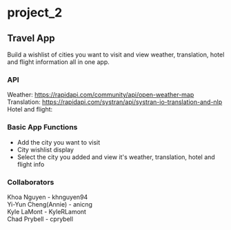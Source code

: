 # project_2

## Travel App
Build a wishlist of cities you want to visit and view weather, translation, hotel and flight information all in one app.

### API
Weather: https://rapidapi.com/community/api/open-weather-map \
Translation: https://rapidapi.com/systran/api/systran-io-translation-and-nlp \
Hotel and flight:

### Basic App Functions
* Add the city you want to visit
* City wishlist display
* Select the city you added and view it's weather, translation, hotel and flight info

### Collaborators
Khoa Nguyen - khnguyen94 \
Yi-Yun Cheng(Annie) - anicng \
Kyle LaMont - KyleRLamont \
Chad Prybell - cprybell

